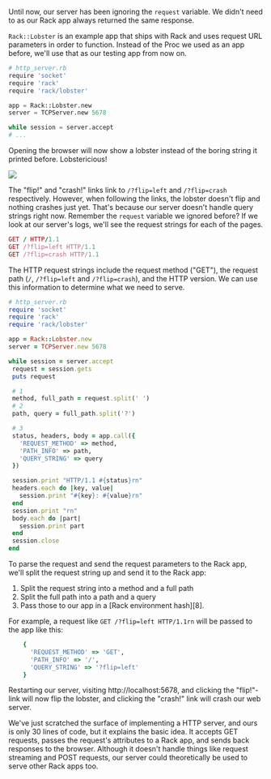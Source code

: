 Until now, our server has been ignoring the `request` variable. We didn't need to as our Rack app always returned the same response. 

`Rack::Lobster` is an example app that ships with Rack and uses request URL parameters in order to function. Instead of the Proc we used as an app before, we'll use that as our testing app from now on.

```python
# http_server.rb
require 'socket'
require 'rack'
require 'rack/lobster'

app = Rack::Lobster.new
server = TCPServer.new 5678

while session = server.accept
# ...
```

Opening the browser will now show a lobster instead of the boring string it printed before. Lobstericious! 

![](https://github.com/Codevolve/next/blob/master/courses/community/Ruby%20Magic/assets/http_server_lobster.png?raw=true)

The "flip!" and "crash!" links link to `/?flip=left` and `/?flip=crash` respectively. However, when following the links, the lobster doesn't flip and nothing crashes just yet. That's because our server doesn't handle query strings right now. Remember the `request` variable we ignored before? If we look at our server's logs, we'll see the request strings for each of the pages.

```ruby
GET / HTTP/1.1
GET /?flip=left HTTP/1.1
GET /?flip=crash HTTP/1.1
```    

The HTTP request strings include the request method ("GET"), the request path (`/`, `/?flip=left` and `/?flip=crash`), and the HTTP version. We can use this information to determine what we need to serve.

 ```ruby    
# http_server.rb
require 'socket'
require 'rack'
require 'rack/lobster'

app = Rack::Lobster.new
server = TCPServer.new 5678

while session = server.accept
  request = session.gets
  puts request

  # 1
  method, full_path = request.split(' ')
  # 2
  path, query = full_path.split('?')

  # 3
  status, headers, body = app.call({
    'REQUEST_METHOD' => method,
    'PATH_INFO' => path,
    'QUERY_STRING' => query
  })

  session.print "HTTP/1.1 #{status}rn"
  headers.each do |key, value|
    session.print "#{key}: #{value}rn"
  end
  session.print "rn"
  body.each do |part|
    session.print part
  end
  session.close
end
```    

To parse the request and send the request parameters to the Rack app, we'll split the request string up and send it to the Rack app:

1. Split the request string into a method and a full path
2. Split the full path into a path and a query
3. Pass those to our app in a [Rack environment hash][8].

For example, a request like `GET /?flip=left HTTP/1.1rn` will be passed to the app like this:

```ruby    
    {
      'REQUEST_METHOD' => 'GET',
      'PATH_INFO' => '/',
      'QUERY_STRING' => '?flip=left'
    }
```

Restarting our server, visiting http://localhost:5678, and clicking the "flip!"-link will now flip the lobster, and clicking the "crash!" link will crash our web server.

We've just scratched the surface of implementing a HTTP server, and ours is only 30 lines of code, but it explains the basic idea. It accepts GET requests, passes the request's attributes to a Rack app, and sends back responses to the browser. Although it doesn't handle things like request streaming and POST requests, our server could theoretically be used to serve other Rack apps too.
